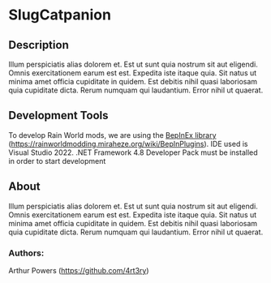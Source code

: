 # SlugCatpanion
## Description
Illum perspiciatis alias dolorem et. Est ut sunt quia nostrum sit aut eligendi. Omnis exercitationem earum est est.
Expedita iste itaque quia. Sit natus ut minima amet officia cupiditate in quidem. Est debitis nihil quasi laboriosam quia cupiditate dicta. Rerum numquam qui laudantium. Error nihil ut quaerat.

## Development Tools
To develop Rain World mods, we are using the [BepInEx library](https://rainworldmodding.miraheze.org/wiki/BepInPlugins) (https://rainworldmodding.miraheze.org/wiki/BepInPlugins). IDE used is Visual Studio 2022. .NET Framework 4.8 Developer Pack must be installed in order to start development

## About
Illum perspiciatis alias dolorem et. Est ut sunt quia nostrum sit aut eligendi. Omnis exercitationem earum est est.
Expedita iste itaque quia. Sit natus ut minima amet officia cupiditate in quidem. Est debitis nihil quasi laboriosam quia cupiditate dicta. Rerum numquam qui laudantium. Error nihil ut quaerat.

### Authors: 
Arthur Powers (https://github.com/4rt3ry)
